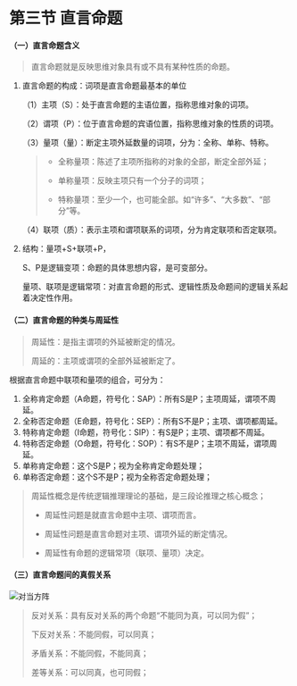 # 第三节 直言命题

#### （一）直言命题含义

> 直言命题就是反映思维对象具有或不具有某种性质的命题。

1. 直言命题的构成：词项是直言命题最基本的单位

   （1）主项（S）：处于直言命题的主语位置，指称思维对象的词项。

   （2）谓项（P）：位于直言命题的宾语位置，指称思维对象的性质的词项。

   （3）量项（量）：断定主项外延数量的词项，分为：全称、单称、特称。

   > * 全称量项：陈述了主项所指称的对象的全部，断定全部外延；
   >
   > * 单称量项：反映主项只有一个分子的词项；
   >
   > * 特称量项：至少一个，也可能全部。如“许多”、“大多数”、“部分”等。

   （4）联项（质）：表示主项和谓项联系的词项，分为肯定联项和否定联项。

2. 结构：量项+S+联项+P，

   S、P是逻辑变项：命题的具体思想内容，是可变部分。

   量项、联项是逻辑常项：对直言命题的形式、逻辑性质及命题间的逻辑关系起着决定性作用。

#### （二）直言命题的种类与周延性

> 周延性：是指主谓项的外延被断定的情况。
>
> 周延的：主项或谓项的全部外延被断定了。

根据直言命题中联项和量项的组合，可分为：

1. 全称肯定命题（A命题，符号化：SAP）：所有S是P；主项周延，谓项不周延。
2. 全称否定命题（E命题，符号化：SEP）：所有S不是P；主项、谓项都周延。
3. 特称肯定命题（I命题，符号化：SIP）：有S是P；主项、谓项都不周延。
4. 特称否定命题（O命题，符号化：SOP）：有S不是P；主项不周延，谓项周延。
5. 单称肯定命题：这个S是P；视为全称肯定命题处理；
6. 单称否定命题：这个S不是P；视为全称否定命题处理；

> 周延性概念是传统逻辑推理理论的基础，是三段论推理之核心概念；
>
> * 周延性问题是就直言命题中主项、谓项而言。
>
> * 周延性问题是直言命题对主项、谓项外延的断定情况。
>
> * 周延性有命题的逻辑常项（联项、量项）决定。

#### （三）直言命题间的真假关系

![**对当方阵**](/home/xiangzhou/markbook/LegalLogic/Chapter3/对当方阵.png "逻辑方阵")

> 反对关系：具有反对关系的两个命题“不能同为真，可以同为假”；
>
> 下反对关系：不能同假，可以同真；
>
> 矛盾关系：不能同假，不能同真；
>
> 差等关系：可以同真，也可同假；

